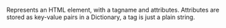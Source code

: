 Represents an HTML element, with a tagname and attributes. Attributes are stored as key-value pairs in a Dictionary, a tag is just a plain string.